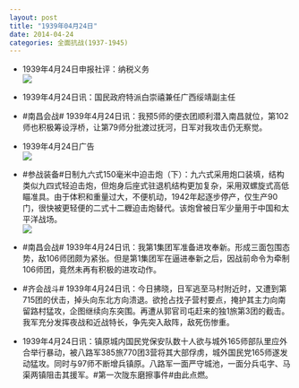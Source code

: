 ```yaml
---
layout: post
title: "1939年04月24日"
date: 2014-04-24
categories: 全面抗战(1937-1945)
---
```


<meta name="referrer" content="no-referrer" />

- 1939年4月24日申报社评：纳税义务 <br/><img src="https://ww2.sinaimg.cn/large/aca367d8jw1efqzclnj4vj20lr0yetof.jpg" />

- 1939年4月24日讯：国民政府特派白崇禧兼任广西绥靖副主任 

- #南昌会战# 1939年4月24日讯：我预5师的便衣团顺利潜入南昌就位，第102师也积极筹设浮桥，让第79师分批渡过抚河，日军对我攻击仍无察觉。 

- 1939年4月24日广告 <br/><img src="https://ww4.sinaimg.cn/large/aca367d8jw1efqhzsk1e5j20ff0keq77.jpg" />

- #参战装备#日制九六式150毫米中迫击炮（下）：九六式采用炮口装填，结构类似九四式轻迫击炮，但炮身后座式驻退机结构更加复杂，采用双螺旋式高低瞄准具。由于体积和重量过大，不便机动，1942年起逐步停产，仅生产90门，很快被更轻便的二式十二糎迫击炮替代。该炮曾被日军少量用于中国和太平洋战场。 <br/><img src="https://ww1.sinaimg.cn/large/aca367d8jw1efqg9kmgk5j20dq0qk43c.jpg" />

- #南昌会战# 1939年4月24日讯：我第1集团军准备进攻奉新。形成三面包围态势，敌106师团颇为紧张。但是第1集团军在逼进奉新之后，因战前命令为牵制106师团，竟然未再有积极的进攻动作。 

- #齐会战斗# 1939年4月24日讯：今日拂晓，日军逃至马村附近时，又遭到第715团的伏击，掉头向东北方向溃退。欲抢占找子营村要点，掩护其主力向南留路村猛攻，企图继续向东突围。再遭从郭官司屯赶来的独1旅第3团的截击。我军充分发挥夜战和近战特长，争先突入敌阵，敌死伤惨重。 

- 1939年4月24日讯：镇原城内国民党保安队数十人欲与城外165师部队里应外合举行暴动，被八路军385旅770团3营将其大部俘虏，城外国民党165师遂发动猛攻。同时与97师不断增兵镇原。八路军一面严守城池，一面分兵屯字、马渠两镇阻击其援军。#第一次陇东磨擦事件#由此点燃。 

